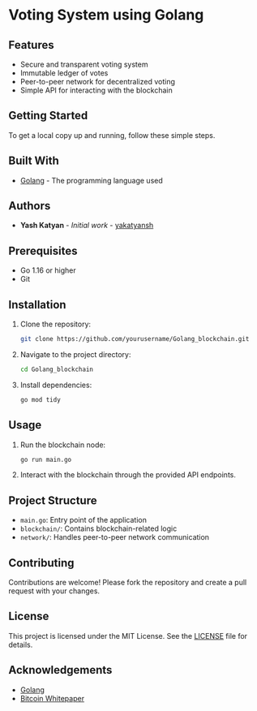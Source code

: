 # Voting System using Golang
## Features

- Secure and transparent voting system
- Immutable ledger of votes
- Peer-to-peer network for decentralized voting
- Simple API for interacting with the blockchain

## Getting Started

To get a local copy up and running, follow these simple steps.

## Built With

- [Golang](https://golang.org/) - The programming language used

## Authors

- **Yash Katyan** - *Initial work* - [yakatyansh](https://github.com/yakatyansh)


## Prerequisites

- Go 1.16 or higher
- Git

## Installation

1. Clone the repository:
    ```sh
    git clone https://github.com/yourusername/Golang_blockchain.git
    ```
2. Navigate to the project directory:
    ```sh
    cd Golang_blockchain
    ```
3. Install dependencies:
    ```sh
    go mod tidy
    ```

## Usage

1. Run the blockchain node:
    ```sh
    go run main.go
    ```
2. Interact with the blockchain through the provided API endpoints.

## Project Structure

- `main.go`: Entry point of the application
- `blockchain/`: Contains blockchain-related logic
- `network/`: Handles peer-to-peer network communication

## Contributing

Contributions are welcome! Please fork the repository and create a pull request with your changes.

## License

This project is licensed under the MIT License. See the [LICENSE](LICENSE) file for details.

## Acknowledgements

- [Golang](https://golang.org/)
- [Bitcoin Whitepaper](https://bitcoin.org/bitcoin.pdf)
